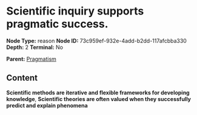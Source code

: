 # Scientific inquiry supports pragmatic success.

**Node Type:** reason
**Node ID:** 73c959ef-932e-4add-b2dd-117afcbba330
**Depth:** 2
**Terminal:** No

**Parent:** [Pragmatism](pragmatism.md)

## Content

**Scientific methods are iterative and flexible frameworks for developing knowledge**, **Scientific theories are often valued when they successfully predict and explain phenomena**
